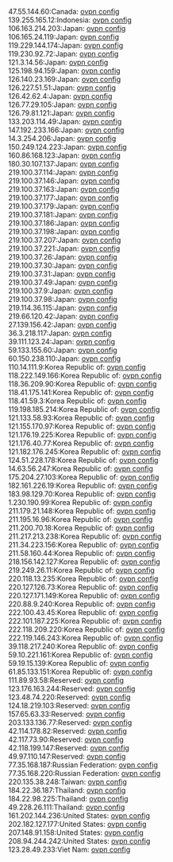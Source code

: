 47.55.144.60:Canada: [ovpn config](vpn/47_55_144_60.ovpn)  
139.255.165.12:Indonesia: [ovpn config](vpn/139_255_165_12.ovpn)  
106.163.214.203:Japan: [ovpn config](vpn/106_163_214_203.ovpn)  
106.165.24.119:Japan: [ovpn config](vpn/106_165_24_119.ovpn)  
119.229.144.174:Japan: [ovpn config](vpn/119_229_144_174.ovpn)  
119.230.92.72:Japan: [ovpn config](vpn/119_230_92_72.ovpn)  
121.3.14.56:Japan: [ovpn config](vpn/121_3_14_56.ovpn)  
125.198.94.159:Japan: [ovpn config](vpn/125_198_94_159.ovpn)  
126.140.23.169:Japan: [ovpn config](vpn/126_140_23_169.ovpn)  
126.227.51.51:Japan: [ovpn config](vpn/126_227_51_51.ovpn)  
126.42.62.4:Japan: [ovpn config](vpn/126_42_62_4.ovpn)  
126.77.29.105:Japan: [ovpn config](vpn/126_77_29_105.ovpn)  
126.79.81.121:Japan: [ovpn config](vpn/126_79_81_121.ovpn)  
133.203.114.49:Japan: [ovpn config](vpn/133_203_114_49.ovpn)  
147.192.233.166:Japan: [ovpn config](vpn/147_192_233_166.ovpn)  
14.3.254.206:Japan: [ovpn config](vpn/14_3_254_206.ovpn)  
150.249.124.223:Japan: [ovpn config](vpn/150_249_124_223.ovpn)  
160.86.168.123:Japan: [ovpn config](vpn/160_86_168_123.ovpn)  
180.30.107.137:Japan: [ovpn config](vpn/180_30_107_137.ovpn)  
219.100.37.114:Japan: [ovpn config](vpn/219_100_37_114.ovpn)  
219.100.37.146:Japan: [ovpn config](vpn/219_100_37_146.ovpn)  
219.100.37.163:Japan: [ovpn config](vpn/219_100_37_163.ovpn)  
219.100.37.177:Japan: [ovpn config](vpn/219_100_37_177.ovpn)  
219.100.37.179:Japan: [ovpn config](vpn/219_100_37_179.ovpn)  
219.100.37.181:Japan: [ovpn config](vpn/219_100_37_181.ovpn)  
219.100.37.186:Japan: [ovpn config](vpn/219_100_37_186.ovpn)  
219.100.37.198:Japan: [ovpn config](vpn/219_100_37_198.ovpn)  
219.100.37.207:Japan: [ovpn config](vpn/219_100_37_207.ovpn)  
219.100.37.221:Japan: [ovpn config](vpn/219_100_37_221.ovpn)  
219.100.37.26:Japan: [ovpn config](vpn/219_100_37_26.ovpn)  
219.100.37.30:Japan: [ovpn config](vpn/219_100_37_30.ovpn)  
219.100.37.31:Japan: [ovpn config](vpn/219_100_37_31.ovpn)  
219.100.37.49:Japan: [ovpn config](vpn/219_100_37_49.ovpn)  
219.100.37.9:Japan: [ovpn config](vpn/219_100_37_9.ovpn)  
219.100.37.98:Japan: [ovpn config](vpn/219_100_37_98.ovpn)  
219.114.36.115:Japan: [ovpn config](vpn/219_114_36_115.ovpn)  
219.66.120.42:Japan: [ovpn config](vpn/219_66_120_42.ovpn)  
27.139.156.42:Japan: [ovpn config](vpn/27_139_156_42.ovpn)  
36.3.218.117:Japan: [ovpn config](vpn/36_3_218_117.ovpn)  
39.111.123.24:Japan: [ovpn config](vpn/39_111_123_24.ovpn)  
59.133.155.60:Japan: [ovpn config](vpn/59_133_155_60.ovpn)  
60.150.238.110:Japan: [ovpn config](vpn/60_150_238_110.ovpn)  
110.14.111.9:Korea Republic of: [ovpn config](vpn/110_14_111_9.ovpn)  
118.222.149.166:Korea Republic of: [ovpn config](vpn/118_222_149_166.ovpn)  
118.36.209.90:Korea Republic of: [ovpn config](vpn/118_36_209_90.ovpn)  
118.41.175.141:Korea Republic of: [ovpn config](vpn/118_41_175_141.ovpn)  
118.41.59.3:Korea Republic of: [ovpn config](vpn/118_41_59_3.ovpn)  
119.198.185.214:Korea Republic of: [ovpn config](vpn/119_198_185_214.ovpn)  
121.133.58.93:Korea Republic of: [ovpn config](vpn/121_133_58_93.ovpn)  
121.155.170.97:Korea Republic of: [ovpn config](vpn/121_155_170_97.ovpn)  
121.176.19.225:Korea Republic of: [ovpn config](vpn/121_176_19_225.ovpn)  
121.176.40.77:Korea Republic of: [ovpn config](vpn/121_176_40_77.ovpn)  
121.182.176.245:Korea Republic of: [ovpn config](vpn/121_182_176_245.ovpn)  
124.51.228.178:Korea Republic of: [ovpn config](vpn/124_51_228_178.ovpn)  
14.63.56.247:Korea Republic of: [ovpn config](vpn/14_63_56_247.ovpn)  
175.204.27.103:Korea Republic of: [ovpn config](vpn/175_204_27_103.ovpn)  
182.161.226.19:Korea Republic of: [ovpn config](vpn/182_161_226_19.ovpn)  
183.98.129.70:Korea Republic of: [ovpn config](vpn/183_98_129_70.ovpn)  
1.230.190.99:Korea Republic of: [ovpn config](vpn/1_230_190_99.ovpn)  
211.179.21.148:Korea Republic of: [ovpn config](vpn/211_179_21_148.ovpn)  
211.195.16.96:Korea Republic of: [ovpn config](vpn/211_195_16_96.ovpn)  
211.200.70.18:Korea Republic of: [ovpn config](vpn/211_200_70_18.ovpn)  
211.217.213.238:Korea Republic of: [ovpn config](vpn/211_217_213_238.ovpn)  
211.34.223.156:Korea Republic of: [ovpn config](vpn/211_34_223_156.ovpn)  
211.58.160.44:Korea Republic of: [ovpn config](vpn/211_58_160_44.ovpn)  
218.156.142.127:Korea Republic of: [ovpn config](vpn/218_156_142_127.ovpn)  
219.249.26.11:Korea Republic of: [ovpn config](vpn/219_249_26_11.ovpn)  
220.118.13.235:Korea Republic of: [ovpn config](vpn/220_118_13_235.ovpn)  
220.127.126.73:Korea Republic of: [ovpn config](vpn/220_127_126_73.ovpn)  
220.127.171.149:Korea Republic of: [ovpn config](vpn/220_127_171_149.ovpn)  
220.88.9.240:Korea Republic of: [ovpn config](vpn/220_88_9_240.ovpn)  
222.100.43.45:Korea Republic of: [ovpn config](vpn/222_100_43_45.ovpn)  
222.101.187.225:Korea Republic of: [ovpn config](vpn/222_101_187_225.ovpn)  
222.118.209.220:Korea Republic of: [ovpn config](vpn/222_118_209_220.ovpn)  
222.119.146.243:Korea Republic of: [ovpn config](vpn/222_119_146_243.ovpn)  
39.118.217.240:Korea Republic of: [ovpn config](vpn/39_118_217_240.ovpn)  
59.10.221.161:Korea Republic of: [ovpn config](vpn/59_10_221_161.ovpn)  
59.19.15.139:Korea Republic of: [ovpn config](vpn/59_19_15_139.ovpn)  
61.85.133.151:Korea Republic of: [ovpn config](vpn/61_85_133_151.ovpn)  
111.89.93.58:Reserved: [ovpn config](vpn/111_89_93_58.ovpn)  
123.176.163.244:Reserved: [ovpn config](vpn/123_176_163_244.ovpn)  
123.48.74.220:Reserved: [ovpn config](vpn/123_48_74_220.ovpn)  
124.18.219.103:Reserved: [ovpn config](vpn/124_18_219_103.ovpn)  
157.65.63.33:Reserved: [ovpn config](vpn/157_65_63_33.ovpn)  
203.133.136.77:Reserved: [ovpn config](vpn/203_133_136_77.ovpn)  
42.114.178.82:Reserved: [ovpn config](vpn/42_114_178_82.ovpn)  
42.117.73.90:Reserved: [ovpn config](vpn/42_117_73_90.ovpn)  
42.118.199.147:Reserved: [ovpn config](vpn/42_118_199_147.ovpn)  
49.97.110.147:Reserved: [ovpn config](vpn/49_97_110_147.ovpn)  
77.35.168.187:Russian Federation: [ovpn config](vpn/77_35_168_187.ovpn)  
77.35.168.220:Russian Federation: [ovpn config](vpn/77_35_168_220.ovpn)  
220.135.38.248:Taiwan: [ovpn config](vpn/220_135_38_248.ovpn)  
184.22.36.187:Thailand: [ovpn config](vpn/184_22_36_187.ovpn)  
184.22.98.225:Thailand: [ovpn config](vpn/184_22_98_225.ovpn)  
49.228.26.111:Thailand: [ovpn config](vpn/49_228_26_111.ovpn)  
161.202.144.236:United States: [ovpn config](vpn/161_202_144_236.ovpn)  
202.182.127.177:United States: [ovpn config](vpn/202_182_127_177.ovpn)  
207.148.91.158:United States: [ovpn config](vpn/207_148_91_158.ovpn)  
208.94.244.242:United States: [ovpn config](vpn/208_94_244_242.ovpn)  
123.28.49.233:Viet Nam: [ovpn config](vpn/123_28_49_233.ovpn)  
